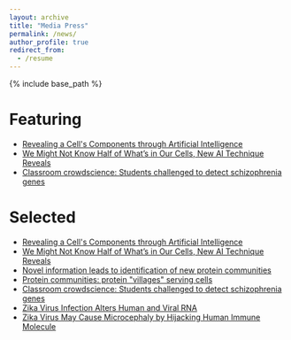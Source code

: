 ```yaml
---
layout: archive
title: "Media Press"
permalink: /news/
author_profile: true
redirect_from:
  - /resume
---
```


{% include base_path %}

Featuring
======
* [Revealing a Cell's Components through Artificial Intelligence](https://www.azolifesciences.com/news/20211223/Revealing-a-Cells-Components-through-Artificial-Intelligence.aspx)
* [We Might Not Know Half of What’s in Our Cells, New AI Technique Reveals](https://health.ucsd.edu/news/releases/Pages/2021-11-24-we-might-not-know-half-of-whats-in-our-cells-new-ai-technique-reveals.aspx)
* [Classroom crowdscience: Students challenged to detect schizophrenia genes](https://www.sciencedaily.com/releases/2019/04/190424112921.htm)

Selected
======
* [Revealing a Cell's Components through Artificial Intelligence](https://www.azolifesciences.com/news/20211223/Revealing-a-Cells-Components-through-Artificial-Intelligence.aspx)
* [We Might Not Know Half of What’s in Our Cells, New AI Technique Reveals](https://health.ucsd.edu/news/releases/Pages/2021-11-24-we-might-not-know-half-of-whats-in-our-cells-new-ai-technique-reveals.aspx)
* [Novel information leads to identification of new protein communities](https://www.azolifesciences.com/news/20211125/Novel-information-leads-to-identification-of-new-protein-communities.aspx)
* [Protein communities: protein "villages" serving cells](https://scienmag.com/protein-communities-protein-villages-serving-cells/)
* [Classroom crowdscience: Students challenged to detect schizophrenia genes](https://www.sciencedaily.com/releases/2019/04/190424112921.htm)
* [Zika Virus Infection Alters Human and Viral RNA](https://health.ucsd.edu/news/releases/pages/2016-10-20-zika-virus-alters-human-viral-rna.aspx)
* [Zika Virus May Cause Microcephaly by Hijacking Human Immune Molecule](https://health.ucsd.edu/news/releases/pages/2016-05-06-zika-virus-and-microcephaly.aspx)
